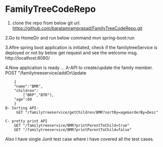 # FamilyTreeCodeRepo

1. clone the repo from below git url.
https://github.com/baratamramprasad/FamilyTreeCodeRepo.git

2.Go to HomeDir and run below command
mvn spring-boot:run

3.Aftre spring boot application is initiated, check if the familytreeService is deployed or not by below get request and see the welcome msg.
http://localhost:8080/

4.Now application is ready ...
	A-API to  create/update the family member.
		 POST "/familytreeservice/addOrUpdate 

		{
		"name":"BMR",
		"children":
			["BRP","BTR"],
		"age":60
		}
	B- Sorting API-
		 GET "/familytreeservice/getChildren/BMR?sortBy=age&orderBy=Desc"

	C- pretty print API
		GET "/familytreeservice/BMR?printParentToChild=true"
		GET "/familytreeservice/BMR?printParentToChild=false"


Also I have single Junit test case where i have covered all the test cases.
